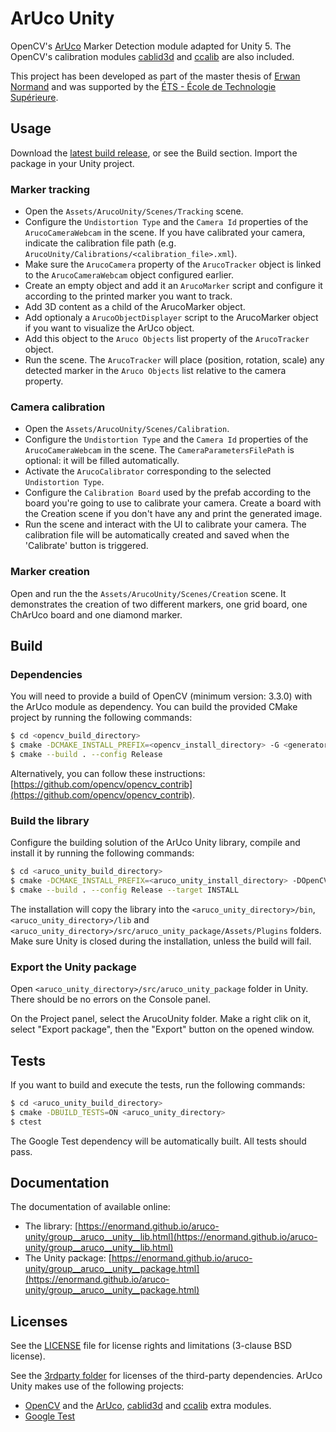 # ArUco Unity

OpenCV's [ArUco](http://docs.opencv.org/master/d9/d6a/group__aruco.html) Marker Detection module adapted for Unity 5.
The OpenCV's calibration modules [cablid3d](http://docs.opencv.org/master/d9/d0c/group__calib3d.html) and
[ccalib](http://docs.opencv.org/master/d3/ddc/group__ccalib.html) are also included.

This project has been developed as part of the master thesis of [Erwan Normand](https://ca.linkedin.com/in/normanderwan)
 and was supported by the [ÉTS - École de Technologie Supérieure](https://www.etsmtl.ca/).

## Usage

Download the [latest build release](https://github.com/enormand/aruco-unity/releases), or see the Build section. Import the package in your Unity project.

### Marker tracking

- Open the `Assets/ArucoUnity/Scenes/Tracking` scene.
- Configure the `Undistortion Type` and the `Camera Id` properties of the `ArucoCameraWebcam` in the scene. If you have calibrated your camera, indicate the calibration file path (e.g. `ArucoUnity/Calibrations/<calibration_file>.xml`).
- Make sure the `ArucoCamera` property of the `ArucoTracker` object is linked to the `ArucoCameraWebcam` object configured earlier.
- Create an empty object and add it an `ArucoMarker` script and configure it according to the printed marker you want to track.
- Add 3D content as a child of the ArucoMarker object.
- Add optionaly a `ArucoObjectDisplayer` script to the ArucoMarker object if you want to visualize the ArUco object.
- Add this object to the `Aruco Objects` list property of the `ArucoTracker` object.
- Run the scene. The `ArucoTracker` will place (position, rotation, scale) any detected marker in the `Aruco Objects` list relative to the camera property.

### Camera calibration

- Open the `Assets/ArucoUnity/Scenes/Calibration`.
- Configure the `Undistortion Type` and the `Camera Id` properties of the `ArucoCameraWebcam` in the scene. The `CameraParametersFilePath` is optional: it will be filled automatically.
- Activate the `ArucoCalibrator` corresponding to the selected `Undistortion Type`.
- Configure the `Calibration Board` used by the prefab according to the board you're going to use to calibrate your camera. Create a board with the Creation scene if you don't have any and print the generated image.
- Run the scene and interact with the UI to calibrate your camera. The calibration file will be automatically created and saved when the 'Calibrate' button is triggered.

### Marker creation

Open and run the the `Assets/ArucoUnity/Scenes/Creation` scene. It demonstrates the creation of two different markers, one grid
board, one ChArUco board and one diamond marker.

## Build

### Dependencies

You will need to provide a build of OpenCV (minimum version: 3.3.0) with the ArUco module as dependency. You can build
the provided CMake project by running the following commands:

```bash
$ cd <opencv_build_directory>
$ cmake -DCMAKE_INSTALL_PREFIX=<opencv_install_directory> -G <generator-name> <aruco_unity_directory>/3rdparty/opencv_contrib/
$ cmake --build . --config Release
```

Alternatively, you can follow these instructions: [https://github.com/opencv/opencv_contrib](https://github.com/opencv/opencv_contrib).

### Build the library

Configure the building solution of the ArUco Unity library, compile and install it by running the following commands:

```bash
$ cd <aruco_unity_build_directory>
$ cmake -DCMAKE_INSTALL_PREFIX=<aruco_unity_install_directory> -DOpenCV_DIR=<opencv_install_directory> -G <generator-name> <aruco_unity_directory>
$ cmake --build . --config Release --target INSTALL
```

The installation will copy the library into the `<aruco_unity_directory>/bin`, `<aruco_unity_directory>/lib`
and `<aruco_unity_directory>/src/aruco_unity_package/Assets/Plugins` folders. Make sure Unity is closed during the
installation, unless the build will fail.

### Export the Unity package

Open `<aruco_unity_directory>/src/aruco_unity_package` folder in Unity. There should be no errors on the Console panel.

On the Project panel, select the ArucoUnity folder. Make a right clik on it, select "Export package", then the "Export"
button on the opened window.

## Tests

If you want to build and execute the tests, run the following commands:

```bash
$ cd <aruco_unity_build_directory>
$ cmake -DBUILD_TESTS=ON <aruco_unity_directory>
$ ctest
```

The Google Test dependency will be automatically built. All tests should pass.

## Documentation

The documentation of available online:

- The library: [https://enormand.github.io/aruco-unity/group__aruco__unity__lib.html](https://enormand.github.io/aruco-unity/group__aruco__unity__lib.html)
- The Unity package: [https://enormand.github.io/aruco-unity/group__aruco__unity__package.html](https://enormand.github.io/aruco-unity/group__aruco__unity__package.html)

## Licenses

See the [LICENSE](LICENSE) file for license rights and limitations (3-clause BSD license).

See the [3rdparty folder](3rdparty/) for licenses of the third-party dependencies. ArUco Unity makes use of the
following projects:

- [OpenCV](http://opencv.org/) and the [ArUco](https://github.com/opencv/opencv_contrib/tree/master/modules/aruco), [cablid3d](http://docs.opencv.org/master/d9/d0c/group__calib3d.html) and [ccalib](http://docs.opencv.org/master/d3/ddc/group__ccalib.html) extra modules.
- [Google Test](https://github.com/google/googletest)
